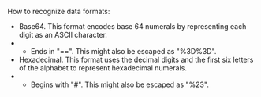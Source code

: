 How to recognize data formats:

* Base64.  This format encodes base 64 numerals by representing each digit as an ASCII character.
* * Ends in "==".  This might also be escaped as "%3D%3D".
* Hexadecimal.  This format uses the decimal digits and the first six letters of the alphabet to represent hexadecimal numerals.
* * Begins with "#".  This might also be escaped as "%23".